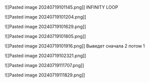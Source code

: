 ![[Pasted image 20240719101145.png]] 
INFINITY LOOP





![[Pasted image 20240719101204.png]]

![[Pasted image 20240719101629.png]]


![[Pasted image 20240719101805.png]]


![[Pasted image 20240719101916.png]]
Выведет сначала 2 потом 1







![[Pasted image 20240719102321.png]]

![[Pasted image 20240719111707.png]]


![[Pasted image 20240719111829.png]]
